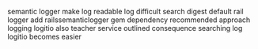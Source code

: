 semantic logger make log readable log difficult search digest default rail logger add railssemanticlogger gem dependency recommended approach logging logitio also teacher service outlined consequence searching log logitio becomes easier